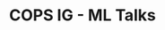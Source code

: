 ---
title: "COPS IG - ML Talks"
layout: textlay
excerpt: "COPS IG -- ML Talks"
sitemap: false
permalink: /mltalks
---